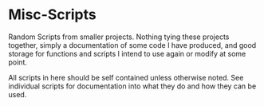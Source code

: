 # Misc-Scripts
Random Scripts from smaller projects. Nothing tying these projects together, simply a documentation of some code I have produced, and good 
storage for functions and scripts I intend to use again or modify at some point.

All scripts in here should be self contained unless otherwise noted.
See individual scripts for documentation into what they do and how they can be used.
